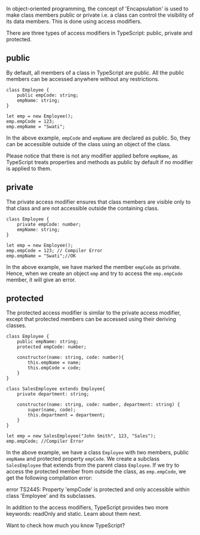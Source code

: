 In object-oriented programming, the concept of 'Encapsulation' is used to make class members public or private i.e. a class can control the visibility of its data members. This is done using access modifiers.

There are three types of access modifiers in TypeScript: public, private and protected.

## public

By default, all members of a class in TypeScript are public. All the public members can be accessed anywhere without any restrictions.

    class Employee {
        public empCode: string;
        empName: string;
    }
    
    let emp = new Employee();
    emp.empCode = 123;
    emp.empName = "Swati";
    

In the above example, `empCode` and `empName` are declared as public. So, they can be accessible outside of the class using an object of the class.

Please notice that there is not any modifier applied before `empName`, as TypeScript treats properties and methods as public by default if no modifier is applied to them.

## private

The private access modifier ensures that class members are visible only to that class and are not accessible outside the containing class.

    class Employee {
        private empCode: number;
        empName: string;
    }
    
    let emp = new Employee();
    emp.empCode = 123; // Compiler Error
    emp.empName = "Swati";//OK
    

In the above example, we have marked the member `empCode` as private. Hence, when we create an object `emp` and try to access the `emp.empCode` member, it will give an error.

## protected

The protected access modifier is similar to the private access modifier, except that protected members can be accessed using their deriving classes.

    class Employee {
        public empName: string;
        protected empCode: number;
    
        constructor(name: string, code: number){
            this.empName = name;
            this.empCode = code;
        }
    }
    
    class SalesEmployee extends Employee{
        private department: string;
        
        constructor(name: string, code: number, department: string) {
            super(name, code);
            this.department = department;
        }
    }
    
    let emp = new SalesEmployee("John Smith", 123, "Sales");
    emp.empCode; //Compiler Error
    

In the above example, we have a class `Employee` with two members, public `empName` and protected property `empCode`. We create a subclass `SalesEmployee` that extends from the parent class `Employee`. If we try to access the protected member from outside the class, as `emp.empCode`, we get the following compilation error:

error TS2445: Property 'empCode' is protected and only accessible within class 'Employee' and its subclasses.

In addition to the access modifiers, TypeScript provides two more keywords: readOnly and static. Learn about them next.

Want to check how much you know TypeScript?